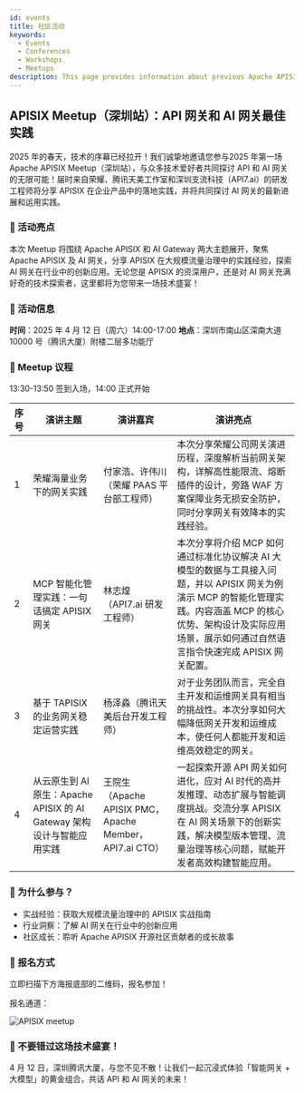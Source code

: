 ```yaml
---
id: events
title: 社区活动
keywords:
  - Events
  - Conferences
  - Workshops
  - Meetups
description: This page provides information about previous Apache APISIX's community events.
---
```


## APISIX Meetup（深圳站）：API 网关和 AI 网关最佳实践

2025 年的春天，技术的序幕已经拉开！我们诚挚地邀请您参与2025 年第一场 Apache APISIX Meetup（深圳站），与众多技术爱好者共同探讨 API 和 AI 网关的无限可能！届时来自荣耀、腾讯天美工作室和深圳支流科技（API7.ai）的研发工程师将分享 APISIX 在企业产品中的落地实践，并将共同探讨 AI 网关的最新进展和运用实践。

### 🌟 活动亮点

本次 Meetup 将围绕 Apache APISIX 和 AI Gateway 两大主题展开，聚焦 Apache APISIX 及 AI 网关，分享 APISIX 在大规模流量治理中的实践经验，探索 AI 网关在行业中的创新应用。无论您是 APISIX 的资深用户，还是对 AI 网关充满好奇的技术探索者，这里都将为您带来一场技术盛宴！

### 📍 活动信息

  **时间**：2025 年 4 月 12 日（周六）14:00-17:00
  **地点**：深圳市南山区深南大道 10000 号（腾讯大厦）附楼二层多功能厅

### 📅 Meetup 议程

13:30-13:50 签到入场，14:00 正式开始

| 序号 | 演讲主题 | 演讲嘉宾 | 演讲亮点 | 
| --- | --- | --- | --- | 
| 1 | 荣耀海量业务下的网关实践 | 付家浩、许伟川（荣耀 PAAS 平台部工程师） | 本次分享荣耀公司网关演进历程，深度解析当前网关架构，详解高性能限流、熔断插件的设计，旁路 WAF 方案保障业务无损安全防护，同时分享网关有效降本的实践经验。 | 
| 2 | MCP 智能化管理实践：一句话搞定 APISIX 网关 | 林志煌（API7.ai 研发工程师） | 本次分享将介绍 MCP 如何通过标准化协议解决 AI 大模型的数据与工具接入问题，并以 APISIX 网关为例演示 MCP 的智能化管理实践。内容涵盖 MCP 的核心优势、架构设计及实际应用场景，展示如何通过自然语言指令快速完成 APISIX 网关配置。 | 
| 3 | 基于 TAPISIX 的业务网关稳定运营实践 | 杨泽淼（腾讯天美后台开发工程师） | 对于业务团队而言，完全自主开发和运维网关具有相当的挑战性。本次分享如何大幅降低网关开发和运维成本，使任何人都能开发和运维高效稳定的网关。 | 
| 4 | 从云原生到 AI 原生：Apache APISIX 的 AI Gateway 架构设计与智能应用实践 | 王院生（Apache APISIX PMC，Apache Member，API7.ai CTO） | 一起探索开源 API 网关如何进化，应对 AI 时代的高并发推理、动态扩展与智能调度挑战。交流分享 APISIX 在 AI 网关场景下的创新实践，解决模型版本管理、流量治理等核心问题，赋能开发者高效构建智能应用。 | 

### 🎁 为什么参与？

- 实战经验：获取大规模流量治理中的 APISIX 实战指南
- 行业洞察：了解 AI 网关在行业中的创新应用
- 社区成长：聆听 Apache APISIX 开源社区贡献者的成长故事

### 📩 报名方式

立即扫描下方海报底部的二维码，报名参加！

报名通道：

![APISIX meetup](https://static.api7.ai/uploads/2025/04/08/10ojRWMH_2025-apisix-meetup-final.webp)

### 🚀 不要错过这场技术盛宴！

4 月 12 日，深圳腾讯大厦，与您不见不散！让我们一起沉浸式体验「智能网关 + 大模型」的黄金组合，共话 API 和 AI 网关的未来！
